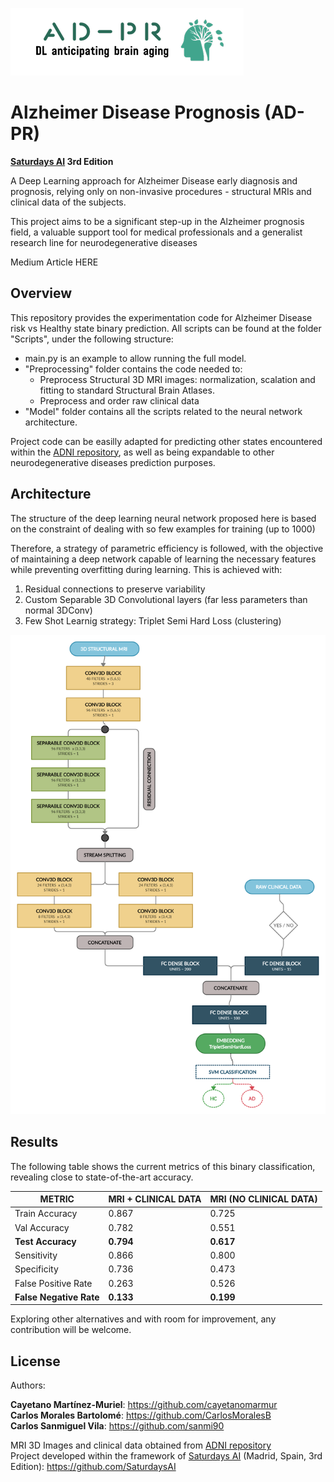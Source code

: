 ![ADPR Logo](/figures/logo_ADPR.PNG)

# Alzheimer Disease Prognosis (AD-PR) 

**[Saturdays AI](https://www.saturdays.ai/) 3rd Edition**

A Deep Learning approach for Alzheimer Disease early diagnosis and prognosis, relying only on non-invasive procedures - structural MRIs and clinical data of the subjects.

This project aims to be a significant step-up in the Alzheimer prognosis field, a valuable support tool for medical professionals and a generalist research line for neurodegenerative diseases

Medium Article HERE

## Overview

This repository provides the experimentation code for Alzheimer Disease risk vs Healthy state binary prediction. All scripts can be found at the folder "Scripts", under the following structure:

* main.py is an example to allow running the full model.
* "Preprocessing" folder contains the code needed to:
  * Preprocess Structural 3D MRI images: normalization, scalation and fitting to standard Structural Brain Atlases.
  * Preprocess and order raw clinical data
* "Model" folder contains all the scripts related to the neural network architecture.

Project code can be easilly adapted for predicting other states encountered within the [ADNI repository](http://adni.loni.usc.edu/), as well as being expandable to other neurodegenerative diseases prediction purposes.

## Architecture

The structure of the deep learning neural network proposed here is based on the constraint of dealing with so few examples for training (up to 1000)

Therefore, a strategy of parametric efficiency is followed, with the objective of maintaining a deep network capable of learning the necessary features while preventing overfitting during learning. This is achieved with:

1. Residual connections to preserve variability
2. Custom Separable 3D Convolutional layers (far less parameters than normal 3DConv)
3. Few Shot Learnig strategy: Triplet Semi Hard Loss (clustering)

![ADPR Scheme](/figures/AD_PR_Scheme.png)

## Results

The following table shows the current metrics of this binary classification, revealing close to state-of-the-art accuracy.

METRIC | MRI + CLINICAL DATA | MRI (NO CLINICAL DATA)
------------ | ------------- | -------------
Train Accuracy | 0.867 | 0.725
Val Accuracy | 0.782 | 0.551
**Test Accuracy** | **0.794** | **0.617**
Sensitivity | 0.866 | 0.800
Specificity | 0.736 | 0.473
False Positive Rate | 0.263 | 0.526
**False Negative Rate** | **0.133** | **0.199**

Exploring other alternatives and with room for improvement, any contribution will be welcome.

## License

Authors:

**Cayetano Martínez-Muriel**: https://github.com/cayetanomarmur<br/>
**Carlos Morales Bartolomé**: https://github.com/CarlosMoralesB <br/>
**Carlos Sanmiguel Vila**: https://github.com/sanmi90


MRI 3D Images and clinical data obtained from [ADNI repository](http://adni.loni.usc.edu/)<br/>
Project developed within the framework of [Saturdays AI](https://www.saturdays.ai/) (Madrid, Spain, 3rd Edition): https://github.com/SaturdaysAI
